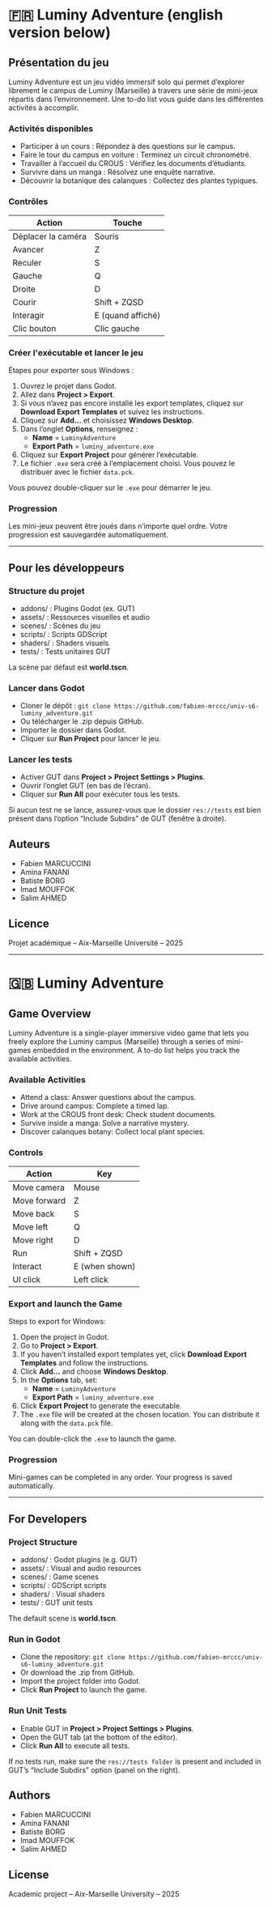 # 🇫🇷 Luminy Adventure (english version below)

## Présentation du jeu

Luminy Adventure est un jeu vidéo immersif solo qui permet d’explorer librement le campus de Luminy (Marseille) à travers une série de mini-jeux répartis dans l’environnement. Une to-do list vous guide dans les différentes activités à accomplir.

### Activités disponibles

* Participer à un cours : Répondez à des questions sur le campus.
* Faire le tour du campus en voiture : Terminez un circuit chronométré.
* Travailler à l’accueil du CROUS : Vérifiez les documents d’étudiants.
* Survivre dans un manga : Résolvez une enquête narrative.
* Découvrir la botanique des calanques : Collectez des plantes typiques.

### Contrôles

| Action             | Touche            |
| ------------------ | ----------------- |
| Déplacer la caméra | Souris            |
| Avancer            | Z                 |
| Reculer            | S                 |
| Gauche             | Q                 |
| Droite             | D                 |
| Courir             | Shift + ZQSD      |
| Interagir          | E (quand affiché) |
| Clic bouton        | Clic gauche       |

### Créer l'exécutable et lancer le jeu

Étapes pour exporter sous Windows :
1. Ouvrez le projet dans Godot.  
2. Allez dans **Project > Export**.  
3. Si vous n’avez pas encore installé les export templates, cliquez sur **Download Export Templates** et suivez les instructions.  
4. Cliquez sur **Add…** et choisissez **Windows Desktop**.  
5. Dans l’onglet **Options**, renseignez :  
   - **Name** = `LuminyAdventure`  
   - **Export Path** = `luminy_adventure.exe`  
6. Cliquez sur **Export Project** pour générer l’exécutable.  
7. Le fichier `.exe` sera créé à l’emplacement choisi. Vous pouvez le distribuer avec le fichier `data.pck`.

Vous pouvez double-cliquer sur le `.exe` pour démarrer le jeu.

### Progression

Les mini-jeux peuvent être joués dans n’importe quel ordre. Votre progression est sauvegardée automatiquement.

---

## Pour les développeurs

### Structure du projet

* addons/ : Plugins Godot (ex. GUT)
* assets/ : Ressources visuelles et audio
* scenes/ : Scènes du jeu
* scripts/ : Scripts GDScript
* shaders/ : Shaders visuels
* tests/ : Tests unitaires GUT

La scène par défaut est **world.tscn**.

### Lancer dans Godot

* Cloner le dépôt :
  `git clone https://github.com/fabien-mrccc/univ-s6-luminy_adventure.git`
* Ou télécharger le .zip depuis GitHub.
* Importer le dossier dans Godot.
* Cliquer sur **Run Project** pour lancer le jeu.

### Lancer les tests

* Activer GUT dans **Project > Project Settings > Plugins**.
* Ouvrir l’onglet GUT (en bas de l’écran).
* Cliquer sur **Run All** pour exécuter tous les tests.

Si aucun test ne se lance, assurez-vous que le dossier `res://tests` est bien présent dans l’option “Include Subdirs” de GUT (fenêtre à droite).

## Auteurs

- Fabien MARCUCCINI
- Amina FANANI
- Batiste BORG
- Imad MOUFFOK
- Salim AHMED

## Licence

Projet académique – Aix-Marseille Université – 2025

---

# 🇬🇧 Luminy Adventure

## Game Overview

Luminy Adventure is a single-player immersive video game that lets you freely explore the Luminy campus (Marseille) through a series of mini-games embedded in the environment. A to-do list helps you track the available activities.

### Available Activities

* Attend a class: Answer questions about the campus.
* Drive around campus: Complete a timed lap.
* Work at the CROUS front desk: Check student documents.
* Survive inside a manga: Solve a narrative mystery.
* Discover calanques botany: Collect local plant species.

### Controls

| Action       | Key            |
| ------------ | -------------- |
| Move camera  | Mouse          |
| Move forward | Z              |
| Move back    | S              |
| Move left    | Q              |
| Move right   | D              |
| Run          | Shift + ZQSD   |
| Interact     | E (when shown) |
| UI click     | Left click     |

### Export and launch the Game

Steps to export for Windows:
1. Open the project in Godot.  
2. Go to **Project > Export**.  
3. If you haven’t installed export templates yet, click **Download Export Templates** and follow the instructions.  
4. Click **Add…** and choose **Windows Desktop**.  
5. In the **Options** tab, set:  
   - **Name** = `LuminyAdventure`  
   - **Export Path** = `luminy_adventure.exe`  
6. Click **Export Project** to generate the executable.  
7. The `.exe` file will be created at the chosen location. You can distribute it along with the `data.pck` file.

You can double-click the `.exe` to launch the game.

### Progression

Mini-games can be completed in any order. Your progress is saved automatically.

---

## For Developers

### Project Structure

* addons/ : Godot plugins (e.g. GUT)
* assets/ : Visual and audio resources
* scenes/ : Game scenes
* scripts/ : GDScript scripts
* shaders/ : Visual shaders
* tests/ : GUT unit tests

The default scene is **world.tscn**.

### Run in Godot

* Clone the repository:
  `git clone https://github.com/fabien-mrccc/univ-s6-luminy_adventure.git`
* Or download the .zip from GitHub.
* Import the project folder into Godot.
* Click **Run Project** to launch the game.

### Run Unit Tests

* Enable GUT in **Project > Project Settings > Plugins**.
* Open the GUT tab (at the bottom of the editor).
* Click **Run All** to execute all tests.

If no tests run, make sure the `res://tests folder` is present and included in GUT’s “Include Subdirs” option (panel on the right).

## Authors

- Fabien MARCUCCINI
- Amina FANANI
- Batiste BORG
- Imad MOUFFOK
- Salim AHMED

## License

Academic project – Aix-Marseille University – 2025
